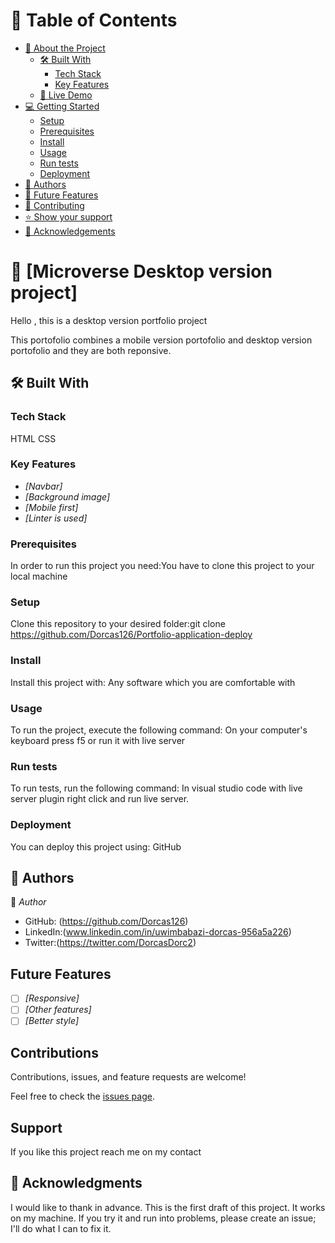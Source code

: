 <!-- TABLE OF CONTENTS -->

# 📗 Table of Contents

- [📖 About the Project](#about-project)
  - [🛠 Built With](#built-with)
    - [Tech Stack](#tech-stack)
    - [Key Features](#key-features)
  - [🚀 Live Demo](#live-demo)
- [💻 Getting Started](#getting-started)
  - [Setup](#setup)
  - [Prerequisites](#prerequisites)
  - [Install](#install)
  - [Usage](#usage)
  - [Run tests](#run-tests)
  - [Deployment](#triangular_flag_on_post-deployment)
- [👥 Authors](#authors)
- [🔭 Future Features](#future-features)
- [🤝 Contributing](#contributing)
- [⭐️ Show your support](#support)
- [🙏 Acknowledgements](#acknowledgements)

<!-- PROJECT DESCRIPTION -->

# 📖 [Microverse Desktop version project] <a name="about-project">
Hello , this is a desktop version portfolio project</a>

This portofolio combines a mobile version portofolio and desktop version portofolio 
and they are both reponsive.

## 🛠 Built With 

### Tech Stack 
HTML
CSS

### Key Features 

- *[Navbar]*
- *[Background image]*
- *[Mobile first]*
- *[Linter is used]*

### Prerequisites

In order to run this project you need:You have to clone this project to your local machine

### Setup

Clone this repository to your desired folder:git clone https://github.com/Dorcas126/Portfolio-application-deploy

### Install

Install this project with: Any software which you are comfortable with

### Usage

To run the project, execute the following command: On your computer's keyboard press f5 or run it with live server

### Run tests

To run tests, run the following command: In visual studio code with live server plugin right click and run live server.

### Deployment

You can deploy this project using: GitHub

<!-- AUTHORS -->

## 👥 Authors <a name="authors"></a>


👤 *Author*

- GitHub: (https://github.com/Dorcas126)
- LinkedIn:(www.linkedin.com/in/uwimbabazi-dorcas-956a5a226)
- Twitter:(https://twitter.com/DorcasDorc2)

<!-- FUTURE FEATURES -->
## Future Features

- [ ] *[Responsive]*
- [ ] *[Other features]*
- [ ] *[Better style]*

<!-- CONTRIBUTING -->

## Contributions

Contributions, issues, and feature requests are welcome!

Feel free to check the [issues page](../../issues/).


<!-- SUPPORT -->

## Support 

If you like this project reach me on my contact

<!-- ACKNOWLEDGEMENTS -->

## 🙏 Acknowledgments <a name="acknowledgements"></a>

I would like to thank in advance. This is the first draft of this project. It works on my machine. If you try it and run into problems, please create an issue; I'll do what I can to fix it.

